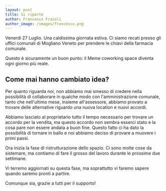 ```yaml
---
layout: post
title: Si riparte
author: Francesco Fraioli
author_image: /images/francesco.png
---
```


Venerdì 27 Luglio. Una caldissima giornata estiva. Ci siamo recati presso gli uffici comunali di Mogliano Veneto per prendere le chiavi della farmacia comunale. 

Questo è sicuramente un buon punto: il Meme coworking space diventa ogni giorno più reale.

## Come mai hanno cambiato idea?

Per quanto riguarda noi, non abbiamo mai smesso di credere nella possibilità di collaborare in qualche modo con l'amministrazione comunale, tanto che nell'ultimo mese, insieme all'assessore, abbiamo provato a trovare delle alternative riguardo una nuova location e nuovi accordi.

Abbiamo lasciato al proprietario tutto il tempo necessario per trovare un accordo per la vendita, ma questo accordo non sembra esserci stato e la cosa pare non essere andata a buon fine. Questo fatto ci ha dato la possibilità di tornare in ballo e noi abbiamo deciso di provare a muovere i primi passi. 

Ora inizia la fase di ristrutturazione dello spazio. Ci sono molte cose da sistemare, ma contiamo di fare il grosso del lavoro durante le prossime due settimane.

Vi terremo aggiornati su questa fase, ma soprattutto vi faremo sapere quando saremo pronti a partire.

Comunque sia, grazie a tutti per il supporto!